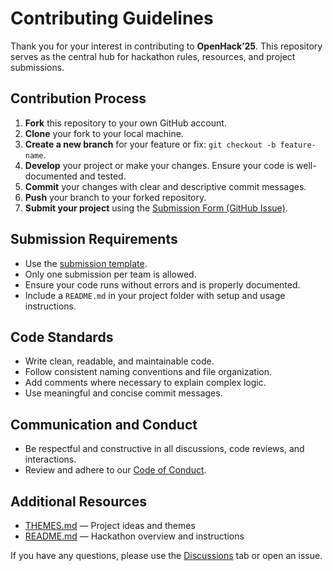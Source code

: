 # Contributing Guidelines

Thank you for your interest in contributing to **OpenHack’25**. This repository serves as the central hub for hackathon rules, resources, and project submissions.

## Contribution Process
1. **Fork** this repository to your own GitHub account.
2. **Clone** your fork to your local machine.
3. **Create a new branch** for your feature or fix: `git checkout -b feature-name`.
4. **Develop** your project or make your changes. Ensure your code is well-documented and tested.
5. **Commit** your changes with clear and descriptive commit messages.
6. **Push** your branch to your forked repository.
7. **Submit your project** using the [Submission Form (GitHub Issue)](https://github.com/OpenHack-25/Hackathon/issues/new?assignees=&labels=submission&template=submission_template.md&title=Submission%3A+%3Cproject+name%3E).

## Submission Requirements
- Use the [submission template](.github/ISSUE_TEMPLATE/submission_template.md).
- Only one submission per team is allowed.
- Ensure your code runs without errors and is properly documented.
- Include a `README.md` in your project folder with setup and usage instructions.

## Code Standards
- Write clean, readable, and maintainable code.
- Follow consistent naming conventions and file organization.
- Add comments where necessary to explain complex logic.
- Use meaningful and concise commit messages.

## Communication and Conduct
- Be respectful and constructive in all discussions, code reviews, and interactions.
- Review and adhere to our [Code of Conduct](./CODE_OF_CONDUCT.md).

## Additional Resources
- [THEMES.md](./THEMES.md) — Project ideas and themes
- [README.md](./README.md) — Hackathon overview and instructions

If you have any questions, please use the [Discussions](https://github.com/OpenHack-25/Hackathon/discussions) tab or open an issue.
